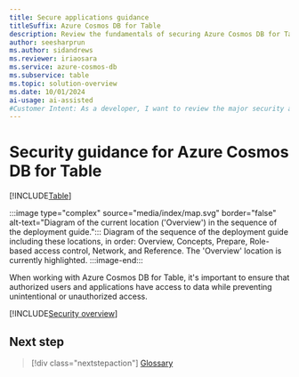 ```yaml
---
title: Secure applications guidance
titleSuffix: Azure Cosmos DB for Table
description: Review the fundamentals of securing Azure Cosmos DB for Table using role-based access control and Microsoft Entra.
author: seesharprun
ms.author: sidandrews
ms.reviewer: iriaosara
ms.service: azure-cosmos-db
ms.subservice: table
ms.topic: solution-overview
ms.date: 10/01/2024
ai-usage: ai-assisted
#Customer Intent: As a developer, I want to review the major security areas related to Azure Cosmos DB for Table, so that I can build secure applications using the API for Table.
---
```


# Security guidance for Azure Cosmos DB for Table

[!INCLUDE[Table](../../includes/appliesto-gremlin.md)]

:::image type="complex" source="media/index/map.svg" border="false" alt-text="Diagram of the current location ('Overview') in the sequence of the deployment guide.":::
Diagram of the sequence of the deployment guide including these locations, in order: Overview, Concepts, Prepare, Role-based access control, Network, and Reference. The 'Overview' location is currently highlighted.
:::image-end:::

When working with Azure Cosmos DB for Table, it's important to ensure that authorized users and applications have access to data while preventing unintentional or unauthorized access.

[!INCLUDE[Security overview](../../includes/security-overview.md)]

## Next step

> [!div class="nextstepaction"]
> [Glossary](glossary.md)
